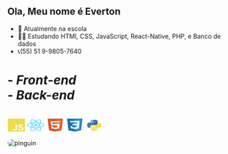 ## Ola, Meu nome é Everton
- 🎒 Atualmente na escola
- 👨‍💻 Estudando HTMl, CSS, JavaScript, React-Native, PHP, e Banco de dados 
- 📞(55) 51 9-9805-7640


<div>
     <h1>
        - <i>Front-end</i> <br>
        - <i>Back-end</i>
     </h1>
 </div>
 
 
 
   
 <div style="display: inline_block"><br>
 
   <img align="center" alt="Rafa-Js" height="30" width="40" src="https://raw.githubusercontent.com/devicons/devicon/master/icons/javascript/javascript-plain.svg">
   <img align="center" alt="Rafa-React" height="30" width="40" src="https://raw.githubusercontent.com/devicons/devicon/master/icons/react/react-original.svg">
   <img align="center" alt="Rafa-HTML" height="30" width="40" src="https://raw.githubusercontent.com/devicons/devicon/master/icons/html5/html5-original.svg">
   <img align="center" alt="Rafa-CSS" height="30" width="40" src="https://raw.githubusercontent.com/devicons/devicon/master/icons/css3/css3-original.svg">
   <img align="center" alt="Rafa-Python" height="30" width="40" src="https://raw.githubusercontent.com/devicons/devicon/master/icons/python/python-original.svg">
 
 
  <div><br>
     <img src="https://media0.giphy.com/media/Yfl7CS7vQqnebA69aH/giphy.gif?cid=ecf05e472ppt5t4qoo1y3p4ob76i8jjgwl6w241kq44hyqof&rid=giphy.gif&ct=g" alt="pinguin"               width="200px" height="200px" style="border-radius: 50px"> 
    </div>

</div>
 
    

 
 




